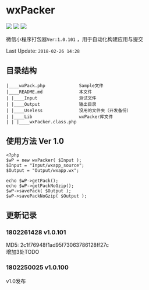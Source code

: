 # wxPacker


![][php]  ![][1] ![][2] 

微信小程序打包器`Ver:1.0.101` ，用于自动化构建应用与提交 

Last Update: `2018-02-26 14:28 `

## 目录结构 
```
|____wxPack.php				Sample文件
|____README.md				本文件
| |____Input				测试文件
| |____Output				输出目录
| |____Useless				没用的文件夹（开发备份）
| |____Lib					wxPacker库文件
| | |____wxPacker.class.php
```


## 使用方法 Ver 1.0
```
<?php
$wP = new wxPacker( $Input );
$Input = "Input/wxapp_source";
$Output = "Output/wxapp.wx";

echo $wP->getPack();
echo $wP->getPackNoGzip();
$wP->savePack( $Output );
$wP->savePackNoGzip( $Output );
```

## 更新记录
### 1802261428 v1.0.101
MD5: 2c1f76948f1ad95f73063786128ff27c  
增加3处TODO  

### 1802250025 v1.0.100
v1.0发布

[1]:https://img.shields.io/travis/rust-lang/rust.svg
[php]:https://img.shields.io/packagist/php-v/symfony/symfony.svg?style=flat-square
[2]:https://img.shields.io/redmine/plugin/stars/redmine_xlsx_format_issue_exporter.svg
